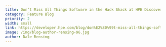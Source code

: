```yaml
---
title: Don’t Miss All Things Software in the Hack Shack at HPE Discover
category: Feature Blog
priority: 2
width: small
link: https://developer.hpe.com/blog/don%E2%80%99t-miss-all-things-software-in-the-hack-shack-at-hpe-discover/
image: /img/blog-author-rensing-96.jpg
author: Dale Rensing
---
```

